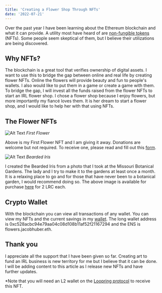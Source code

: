 ```yaml
---
title: 'Creating a Flower Shop Through NFTs'
date: '2022-07-21'
---
```


Over the past year I have been learning about the Ethereum blockchain and what it can provide. A utility most have heard of are [non-fungible tokens](https://en.wikipedia.org/wiki/Non-fungible_token) (NFTs). Some people seem skeptical of them, but I believe their utilizations are being discovered.

## Why NFTs?

The blockchain is a great tool that verifies ownership of digital assets. I want to use this to bridge the gap between online and real life by creating flower NFTs. Online the flowers will provide beauty and fun to people's wallets. I also would like to put them in a game or create a game with them. To bridge the gap, I will invest all the funds raised from the flower NFTs to start an IRL flower shop. I chose a flower shop because I enjoy flowers, but more importantly my fiancé loves them. It is her dream to start a flower shop, and I would like to help her with that using NFTs.

## The Flower NFTs

![Alt Text](/images/Flower-small.gif)
*First Flower*

Above is my First Flower NFT and I am giving it away. Donations are welcome but not required. To receive one, please read and fill out this [form](https://forms.office.com/r/HvjDR9b9qD).

![Alt Text](/images/BeardedIris.gif)
*Bearded Iris*

I created the Bearded Iris from a photo that I took at the Missouri Botanical Gardens. The lady and I try to make it to the gardens at least once a month. It is a relaxing place to go and for those that have never been to a botanical garden, I would recommend doing so. The above image is available for purchase [here](https://forms.office.com/r/U7H2tZRrtk) for 2 LRC each.

## Crypto Wallet

With the blockchain you can view all transactions of any wallet. You can view my NFTs and the current savings in my [wallet](https://lexplorer.io/account/155667). The long wallet address is 0xc528acbc94e79aa04c08d108b11af52f21167294 and the ENS is flowers.jacobhuber.eth. 

## Thank you

I appreciate all the support that I have been given so far. Creating art to fund an IRL business is new territory for me but I believe that it can be done. I will be adding content to this article as I release new NFTs and have further updates.

*Note that you will need an L2 wallet on the [Loopring protocol](https://loopring.io/#/) to receive this NFT.
